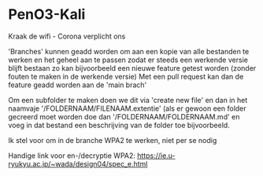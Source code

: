 # PenO3-Kali
Kraak de wifi - Corona verplicht ons

'Branches' kunnen geadd worden om aan een kopie van alle bestanden te werken en het geheel aan te passen zodat er steeds een werkende versie blijft bestaan
  zo kan bijvoorbeeld een nieuwe feature getest worden (zonder fouten te maken in de werkende versie)
Met een pull request kan dan de feature geadd worden aan de 'main brach'

Om een subfolder te maken doen we dit via 'create new file' en dan in het naamvaje '/FOLDERNAAM/FILENAAM.extentie' (als er gewoon een folder gecreerd moet worden doe dan '/FOLDERNAAM/FOLDERNAAM.md' en voeg in dat bestand een beschrijving van de folder toe bijvoorbeeld.

Ik stel voor om in de branche WPA2 te werken, niet per se nodig

Handige link voor en-/decryptie WPA2: https://ie.u-ryukyu.ac.jp/~wada/design04/spec_e.html
